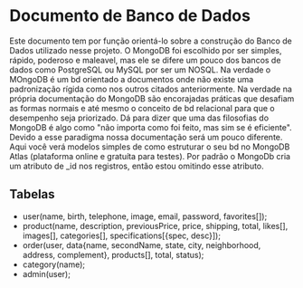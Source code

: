 # Documento de Banco de Dados
Este documento tem por função orientá-lo sobre a construção do Banco de Dados utilizado nesse projeto. O MongoDB foi escolhido por ser simples, rápido, poderoso e maleavel, mas ele se difere um pouco dos bancos de dados como PostgreSQL ou MySQL por ser um NOSQL. Na verdade o MOngoDB é um bd orientado a documentos onde não existe uma padronização rígida como nos outros citados anteriormente. Na verdade na própria documentação do MongoDB são encorajadas práticas que desafiam as formas normais e até mesmo o conceito de bd relacional para que o desempenho seja priorizado. Dá para dizer que uma das filosofias do MongoDB é algo como "não importa como foi feito, mas sim se é eficiente". 
Devido a esse paradigma nossa documentação será um pouco diferente. Aqui você verá modelos simples de como estruturar o seu bd no MongoDB Atlas (plataforma online e gratuíta para testes). Por padrão o MongoDb cria um atributo de _id nos registros, então estou omitindo esse atributo.

## Tabelas
* user(name, birth, telephone, image, email, password, favorites[]);
* product(name, description, previousPrice, price, shipping, total, likes[], images[], categories[], specifications[{spec, desc}]);
* order(user, data{name, secondName, state, city, neighborhood, address, complement}, products[], total, status);
* category(name);
* admin(user);
